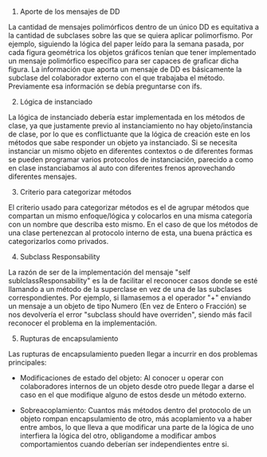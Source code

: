 1) Aporte de los mensajes de DD

La cantidad de mensajes polimórficos dentro de un único DD es equitativa a la cantidad de subclases sobre las que se quiera aplicar polimorfismo. Por ejemplo, siguiendo la lógica del paper leído para
la semana pasada, por cada figura geométrica los objetos gráficos tenían que tener implementado un mensaje polimórfico específico para ser capaces de graficar dicha figura. 
La información que aporta un mensaje de DD es básicamente la subclase del colaborador externo con el que trabajaba el método. Previamente esa información se debía preguntarse con ifs.


2) Lógica de instanciado

La lógica de instanciado debería estar implementada en los métodos de clase, ya que justamente previo al instanciamiento no hay objeto/instancia de clase, por lo que es conflictuante que la lógica de creación este en los métodos que sabe responder un objeto ya instanciado.
Si se necesita instanciar un mismo objeto en diferentes contextos o de diferentes formas se pueden programar varios protocolos de instanciación, parecido a como en clase instanciabamos al auto con diferentes frenos aprovechando diferentes mensajes.

3) Criterio para categorizar métodos

El criterio usado para categorizar métodos es el de agrupar métodos que compartan un mismo enfoque/lógica y colocarlos en una misma categoría con un nombre que describa esto mismo. En el caso de que los métodos de una clase pertenezcan al protocolo interno de esta, una buena práctica es categorizarlos como privados.

4) Subclass Responsability

La razón de ser de la implementación del mensaje "self sublclassResponsability" es la de facilitar el reconocer casos donde se esté llamando a un método de la superclase en vez de una de las subclases correspondientes. Por ejemplo, si llamasemos a el operador "+" enviando un mensaje a un objeto de tipo Numero (En vez de Entero o Fracción) se nos devolvería el error "subclass should have overriden", siendo más facil reconocer el problema en la implementación.

5) Rupturas de encapsulamiento

Las rupturas de encapsulamiento pueden llegar a incurrir en dos problemas principales:

- Modificaciones de estado del objeto: Al conocer u operar con colaboradores internos de un objeto desde otro puede llegar a darse el caso en el que modifique alguno de estos desde un método externo.

- Sobreacoplamiento: Cuantos más métodos dentro del protocolo de un objeto rompan encapsulamiento de otro, más acoplamiento va a haber entre ambos, lo que lleva a que modificar una parte de la lógica de uno interfiera la lógica del otro, obligandome a modificar ambos comportamientos cuando deberían ser independientes entre si.